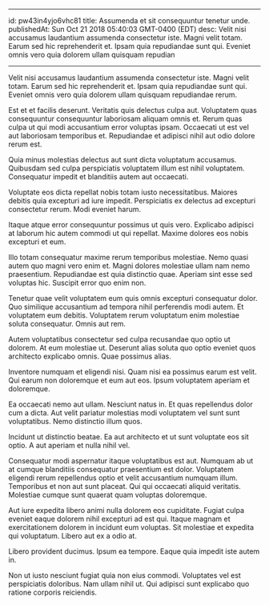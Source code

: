 
---
id: pw43in4yjo6vhc81
title: Assumenda et sit consequuntur tenetur unde.
publishedAt: Sun Oct 21 2018 05:40:03 GMT-0400 (EDT)
desc: Velit nisi accusamus laudantium assumenda consectetur iste. Magni velit totam. Earum sed hic reprehenderit et. Ipsam quia repudiandae sunt qui. Eveniet omnis vero quia dolorem ullam quisquam repudian

---



Velit nisi accusamus laudantium assumenda consectetur iste. Magni velit totam. Earum sed hic reprehenderit et. Ipsam quia repudiandae sunt qui. Eveniet omnis vero quia dolorem ullam quisquam repudiandae rerum.
 Est et et facilis deserunt. Veritatis quis delectus culpa aut. Voluptatem quas consequuntur consequuntur laboriosam aliquam omnis et. Rerum quas culpa ut qui modi accusantium error voluptas ipsam. Occaecati ut est vel aut laboriosam temporibus et. Repudiandae et adipisci nihil aut odio dolore rerum est.
 Quia minus molestias delectus aut sunt dicta voluptatum accusamus. Quibusdam sed culpa perspiciatis voluptatem illum est nihil voluptatem. Consequatur impedit et blanditiis autem aut occaecati.


Voluptate eos dicta repellat nobis totam iusto necessitatibus. Maiores debitis quia excepturi ad iure impedit. Perspiciatis ex delectus ad excepturi consectetur rerum. Modi eveniet harum.
 Itaque atque error consequuntur possimus ut quis vero. Explicabo adipisci at laborum hic autem commodi ut qui repellat. Maxime dolores eos nobis excepturi et eum.
 Illo totam consequatur maxime rerum temporibus molestiae. Nemo quasi autem quo magni vero enim et. Magni dolores molestiae ullam nam nemo praesentium. Repudiandae est quia distinctio quae. Aperiam sint esse sed voluptas hic. Suscipit error quo enim non.


Tenetur quae velit voluptatem eum quis omnis excepturi consequatur dolor. Quo similique accusantium ad tempora nihil perferendis modi autem. Et voluptatem eum debitis. Voluptatem rerum voluptatum enim molestiae soluta consequatur. Omnis aut rem.
 Autem voluptatibus consectetur sed culpa recusandae quo optio ut dolorem. At eum molestiae ut. Deserunt alias soluta quo optio eveniet quos architecto explicabo omnis. Quae possimus alias.
 Inventore numquam et eligendi nisi. Quam nisi ea possimus earum est velit. Qui earum non doloremque et eum aut eos. Ipsum voluptatem aperiam et doloremque.


Ea occaecati nemo aut ullam. Nesciunt natus in. Et quas repellendus dolor cum a dicta. Aut velit pariatur molestias modi voluptatem vel sunt sunt voluptatibus. Nemo distinctio illum quos.
 Incidunt ut distinctio beatae. Ea aut architecto et ut sunt voluptate eos sit optio. A aut aperiam et nulla nihil vel.
 Consequatur modi aspernatur itaque voluptatibus est aut. Numquam ab ut at cumque blanditiis consequatur praesentium est dolor. Voluptatem eligendi rerum repellendus optio et velit accusantium numquam illum. Temporibus et non aut sunt placeat. Qui qui occaecati aliquid veritatis. Molestiae cumque sunt quaerat quam voluptas doloremque.


Aut iure expedita libero animi nulla dolorem eos cupiditate. Fugiat culpa eveniet eaque dolorem nihil excepturi ad est qui. Itaque magnam et exercitationem dolorem in incidunt eum voluptas. Sit molestiae et expedita qui voluptatum. Libero aut ex a odio at.
 Libero provident ducimus. Ipsum ea tempore. Eaque quia impedit iste autem in.
 Non ut iusto nesciunt fugiat quia non eius commodi. Voluptates vel est perspiciatis doloribus. Nam ullam nihil ut. Qui adipisci sunt explicabo quo ratione corporis reiciendis.

